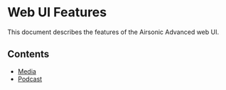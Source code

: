 # Web UI Features

This document describes the features of the Airsonic Advanced web UI.

## Contents

- [Media](./media.md)
- [Podcast](./podcast.md)